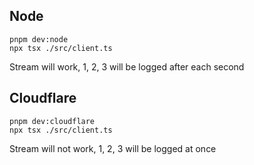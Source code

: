 ## Node

```
pnpm dev:node
npx tsx ./src/client.ts
```

Stream will work, 1, 2, 3 will be logged after each second

## Cloudflare

```
pnpm dev:cloudflare
npx tsx ./src/client.ts
```

Stream will not work, 1, 2, 3 will be logged at once
